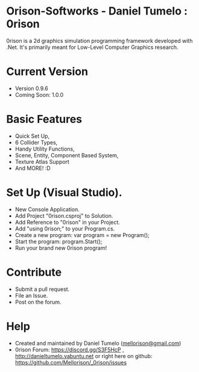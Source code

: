 # Orison-Softworks - Daniel Tumelo : 0rison 
0rison is a 2d graphics simulation programming framework developed with .Net. It's primarily meant for Low-Level Computer Graphics research.

# Current Version
- Version 0.9.6
- Coming Soon: 1.0.0

# Basic Features
- Quick Set Up,
- 6 Collider Types,
- Handy Utility Functions,
- Scene, Entity, Component Based System,
- Texture Atlas Support
- And MORE! :D

# Set Up (Visual Studio).
- New Console Application.
- Add Project "0rison.csproj" to Solution.
- Add Reference to "0rison" in your Project.
- Add "using 0rison;" to your Program.cs.
- Create a new program: var program = new Program();
- Start the program: program.Start();
- Run your brand new 0rison program!

# Contribute
- Submit a pull request.
- File an Issue.
- Post on the forum.

# Help
- Created and maintained by Daniel Tumelo (mellorison@gmail.com)
- 0rison Forum: https://discord.gg/S3F5HcP , http://danieltumelo.yabuntu.net or right here on github: https://github.com/Mellorison/_0rison/issues

